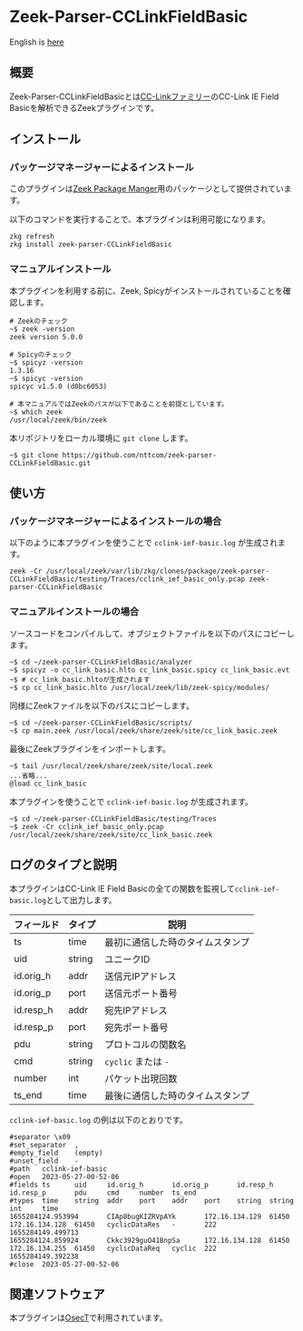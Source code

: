 # Zeek-Parser-CCLinkFieldBasic

English is [here](https://github.com/nttcom/zeek-parser-CCLinkFieldBasic/blob/main/README_en.md)

## 概要

Zeek-Parser-CCLinkFieldBasicとは[CC-Linkファミリー](https://www.cc-link.org/ja/cclink/index.html)のCC-Link IE Field Basicを解析できるZeekプラグインです。

## インストール

### パッケージマネージャーによるインストール

このプラグインは[Zeek Package Manger](https://docs.zeek.org/projects/package-manager/en/stable/index.html)用のパッケージとして提供されています。

以下のコマンドを実行することで、本プラグインは利用可能になります。
```
zkg refresh
zkg install zeek-parser-CCLinkFieldBasic
```

### マニュアルインストール

本プラグインを利用する前に、Zeek, Spicyがインストールされていることを確認します。
```
# Zeekのチェック
~$ zeek -version
zeek version 5.0.0

# Spicyのチェック
~$ spicyz -version
1.3.16
~$ spicyc -version
spicyc v1.5.0 (d0bc6053)

# 本マニュアルではZeekのパスが以下であることを前提としています。
~$ which zeek
/usr/local/zeek/bin/zeek
```

本リポジトリをローカル環境に `git clone` します。

```
~$ git clone https://github.com/nttcom/zeek-parser-CCLinkFieldBasic.git
```

## 使い方

### パッケージマネージャーによるインストールの場合

以下のように本プラグインを使うことで `cclink-ief-basic.log` が生成されます。

```
zeek -Cr /usr/local/zeek/var/lib/zkg/clones/package/zeek-parser-CCLinkFieldBasic/testing/Traces/cclink_ief_basic_only.pcap zeek-parser-CCLinkFieldBasic
```

### マニュアルインストールの場合

ソースコードをコンパイルして、オブジェクトファイルを以下のパスにコピーします。

```
~$ cd ~/zeek-parser-CCLinkFieldBasic/analyzer
~$ spicyz -o cc_link_basic.hlto cc_link_basic.spicy cc_link_basic.evt
~$ # cc_link_basic.hltoが生成されます
~$ cp cc_link_basic.hlto /usr/local/zeek/lib/zeek-spicy/modules/
```

同様にZeekファイルを以下のパスにコピーします。

```
~$ cd ~/zeek-parser-CCLinkFieldBasic/scripts/
~$ cp main.zeek /usr/local/zeek/share/zeek/site/cc_link_basic.zeek
```

最後にZeekプラグインをインポートします。

```
~$ tail /usr/local/zeek/share/zeek/site/local.zeek
...省略...
@load cc_link_basic
```

本プラグインを使うことで `cclink-ief-basic.log` が生成されます。

```
~$ cd ~/zeek-parser-CCLinkFieldBasic/testing/Traces
~$ zeek -Cr cclink_ief_basic_only.pcap /usr/local/zeek/share/zeek/site/cc_link_basic.zeek
```

## ログのタイプと説明

本プラグインはCC-Link IE Field Basicの全ての関数を監視して`cclink-ief-basic.log`として出力します。

| フィールド | タイプ | 説明 |
| --- | --- | --- |
| ts | time | 最初に通信した時のタイムスタンプ |
| uid | string | ユニークID |
| id.orig_h | addr | 送信元IPアドレス |
| id.orig_p | port | 送信元ポート番号 |
| id.resp_h | addr | 宛先IPアドレス |
| id.resp_p | port | 宛先ポート番号 |
| pdu | string | プロトコルの関数名 |
| cmd | string | `cyclic` または `-` |
| number | int | パケット出現回数 |
| ts_end | time | 最後に通信した時のタイムスタンプ |

`cclink-ief-basic.log` の例は以下のとおりです。

```
#separator \x09
#set_separator  ,
#empty_field    (empty)
#unset_field    -
#path   cclink-ief-basic
#open   2023-05-27-00-52-06
#fields ts      uid     id.orig_h       id.orig_p       id.resp_h       id.resp_p       pdu     cmd     number  ts_end
#types  time    string  addr    port    addr    port    string  string  int     time
1655284124.953994       CIAp8bugKIZRVpAYk       172.16.134.129  61450   172.16.134.128  61450   cyclicDataRes   -       222     1655284149.499713
1655284124.859924       Ckkc3929guO41BnpSa      172.16.134.128  61450   172.16.134.255  61450   cyclicDataReq   cyclic  222     1655284149.392238
#close  2023-05-27-00-52-06
```

## 関連ソフトウェア

本プラグインは[OsecT](https://github.com/nttcom/OsecT)で利用されています。
